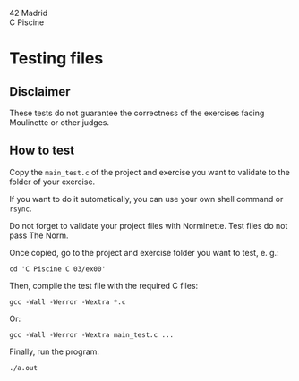 42 Madrid  
C Piscine

# Testing files

## Disclaimer

These tests do not guarantee the correctness of the exercises facing Moulinette or other judges.

## How to test

Copy the `main_test.c` of the project and exercise you want to validate to the folder of your exercise.

If you want to do it automatically, you can use your own shell command or `rsync`.

Do not forget to validate your project files with Norminette. Test files do not pass The Norm.

Once copied, go to the project and exercise folder you want to test, e. g.:

```shell
cd 'C Piscine C 03/ex00'
```

Then, compile the test file with the required C files:

```shell
gcc -Wall -Werror -Wextra *.c
```

Or:

```shell
gcc -Wall -Werror -Wextra main_test.c ...
```

Finally, run the program:

```shell
./a.out
```